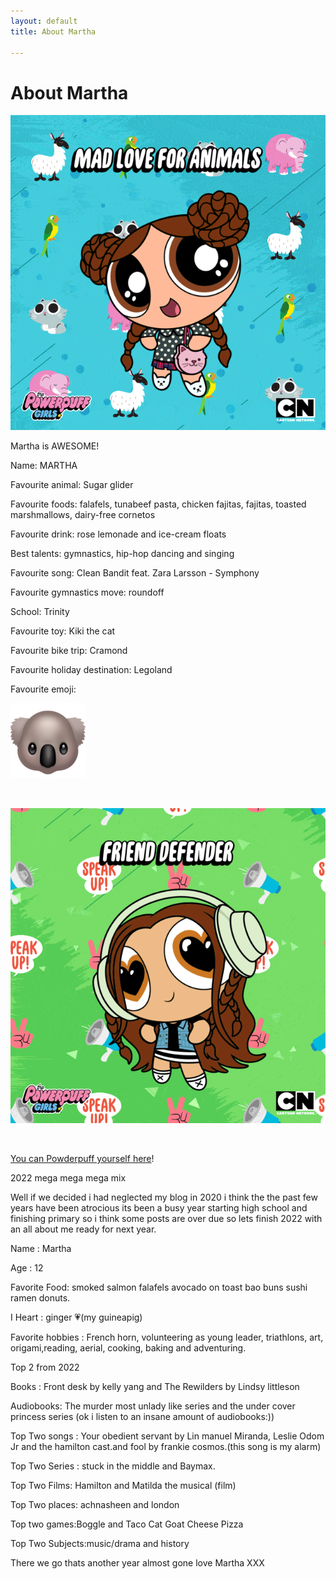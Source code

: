 ```yaml
---
layout: default
title: About Martha

---
```

<div class="post">
<h1 class="pageTitle">About Martha</h1>
<img src="/uploads/2017/08/05/animated-powfactor.gif"><p class="intro">Martha is AWESOME!</p><p class="intro">Name: MARTHA</p><p class="intro">Favourite animal: Sugar glider </p><p class="intro">Favourite foods: falafels, tunabeef pasta, chicken fajitas, fajitas, toasted marshmallows, dairy-free cornetos</p><p class="intro">Favourite drink: rose lemonade and ice-cream floats</p><p class="intro">Best talents: gymnastics, hip-hop dancing and singing</p><p class="intro">Favourite song: Clean Bandit feat. Zara Larsson - Symphony </p><p class="intro">Favourite gymnastics move: roundoff</p><p class="intro">School: Trinity</p><p class="intro">Favourite toy: Kiki the cat</p><p class="intro">Favourite bike trip: Cramond</p><p class="intro">Favourite holiday destination: Legoland</p><p class="intro">Favourite emoji: </p><img src="/uploads/2017/08/05/koala.png"><p class="intro"><br></p><img src="/uploads/2017/08/05/animated-powfactor%20(1).gif"><p class="intro"><br></p><p class="intro"><a href="https://powerpuffyourself.com/">You can Powderpuff yourself here</a>!</p>
</div>

2022 mega mega mega mix

Well if we decided i had neglected my blog in 2020 i think the the past few years have been atrocious its been a busy year starting high school and finishing primary so i think some posts are over due so lets finish 2022 with an all about me ready for next year.

Name : Martha

Age : 12

Favorite Food: smoked salmon falafels avocado on toast bao buns sushi ramen donuts.

I Heart : ginger 💗(my guineapig)

Favorite hobbies : French horn, volunteering as young leader, triathlons, art, origami,reading, aerial, cooking, baking and adventuring.

Top 2 from 2022

Books : Front desk by kelly yang and The Rewilders by Lindsy littleson

Audiobooks: The murder most unlady like series and the under cover princess series (ok i listen to an insane amount of audiobooks:))

Top Two songs : Your obedient servant by Lin manuel Miranda, Leslie Odom Jr and the hamilton cast.and fool by frankie cosmos.(this song is my alarm)

Top Two Series : stuck in the middle and Baymax.

Top Two Films: Hamilton and Matilda the musical (film)

Top Two places: achnasheen and london

Top two games:Boggle and Taco Cat Goat Cheese Pizza

Top Two Subjects:music/drama and history

There we go thats another year almost gone love Martha XXX